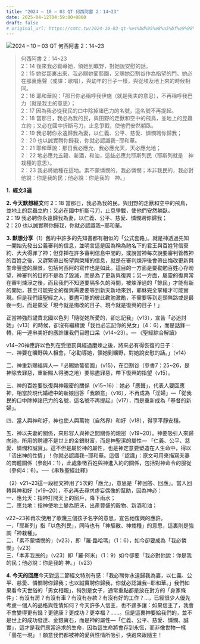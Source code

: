 ```yaml
---
title: "2024 – 10 – 03 QT 何西阿書 2：14~23"
date: 2025-04-12T04:59:00+0800
draft: false
# original_url: https://cmtc.tw/2024-10-03-qt-%e4%bd%95%e8%a5%bf%e9%98%bf%e6%9b%b8-2%ef%bc%9a1423
---
```


![2024 – 10 – 03 QT 何西阿書 2：14~23](/images/qt.jpg  "2024 – 10 – 03 QT 何西阿書 2：14~23")

> 何西阿書 2：14~23  
> 2：14 後來我必勸導她，領她到曠野，對她說安慰的話。  
> 2：15 她從那裏出來，我必賜她葡萄園，又賜她亞割谷作為指望的門。她必在那裏應聲（或譯：歌唱），與幼年的日子一樣，與從埃及地上來的時候相同。  
> 2：16 耶和華說：「那日你必稱呼我伊施（就是我夫的意思），不再稱呼我巴力（就是我主的意思）；  
> 2：17 因為我必從我民的口中除掉諸巴力的名號，這名號不再提起。  
> 2：18 當那日，我必為我的民，與田野的走獸和空中的飛鳥，並地上的昆蟲立約；又必在國中折斷弓刀，止息爭戰，使他們安然躺臥。  
> 2：19 我必聘你永遠歸我為妻，以仁義、公平、慈愛、憐憫聘你歸我；  
> 2：20 也以誠實聘你歸我，你就必認識我─耶和華。  
> 2：21 耶和華說：那日我必應允，我必應允天，天必應允地；  
> 2：22 地必應允五穀、新酒，和油，這些必應允耶斯列民（耶斯列就是　神栽種的意思）。  
> 2：23 我必將她種在這地。素不蒙憐憫的，我必憐憫；本非我民的，我必對他說：你是我的民；他必說：你是我的　神。」

**1.  經文3遍**

**2. 今天默想經文**何 2：18 當那日，我必為我的民，與田野的走獸和空中的飛鳥，並地上的昆蟲立約；又必在國中折斷弓刀，止息爭戰，使他們安然躺臥。  
2：19 我必聘你永遠歸我為妻，以仁義、公平、慈愛、憐憫聘你歸我；  
2：20 也以誠實聘你歸我，你就必認識我─耶和華。

**3. 默想分享**（1）舊約中許多的先知書都有相似的「公式套路」。就是神透過先知一開始先發出公義審判的信息，並明言這是因為稱為祂名下的君王與百姓背信棄約、大大得罪了神；但穿挿在許多審判信息中間的，或說當神每次說要審判管教神的百姓之後，又趕緊帶出盼望與榮耀的信息，就是在審判煉淨後會帶出悔改更新與生命豐盛的願景，包括何西阿的寫作也是如此。這目的一方面是要勸勉百姓心存盼望，神審判的目的不是為了毀滅，而是為了更新與復興；另一方面，屬靈的復興常在審判煉淨之後，而且我們不知道要隔多久的時間，被煉淨過的「餘民」才能有新的開始，甚至可能完全的復興需要要等到新天新地來到，耶穌完全掌權才可能實現。但是我們讀聖經之人，要盡可能的彼此勸勉激勵，不需要等到走頭無路或是最後一刻，而是領受「現今就是悔改的日子、現今就是復興的日子！」

正當神強烈譴責北國以色列「隨從她所愛的，卻忘記我」（v13），宣告「必追討她」（v13）的時候，卻沒有繼續說「我也必忘記你的兒女」（4：6），而是話鋒一轉，用一連串美好的應許讓我們目瞪口呆（v14~23）。— 《聖經綜合解讀》

v14~20神應許以色列在受懲罰與經過磨煉之後，將來必有得恢復的日子：  
一、神要在曠野與人相會，「必勸導她，領她到曠野，對她說安慰的話。」（v14）

二、神重新賜福與人—「必賜她葡萄園」（v15），在亞割谷（參書7：25~26，是神除去罪惡，重新賜人得勝之地）要除盡罪惡，帶下復興的指望（v15）。

三、神的百姓要恢復與神親密的關係（v15~16）：她必「應聲」，代表人要回應神，相當於現代婚禮中的新娘回答「我願意」（v16），不再成為「淫婦」—「從我民的口中除掉諸巴力的名號，這名號不再提起」（v17），而是重新成為「基督的新婦」。

四、當人與神和好，神也使人與萬物（自然界）和好（v18），得享平靜安穩。

五、神以夫妻的關係，來形容人與神之間關係的親密（v19~20）。神要吸引人來歸向祂，所用的聘禮不是世上的金銀財富，而是神聖潔的屬性— 「仁義、公平、慈愛、憐憫和誠實」。這不但是屬於神的屬性，也是神定意要塑造在人生命中，得以「活出神的性情」！你就必認識我─耶和華。這個「認識」：原文可用來描寫夫妻的肉體關係（參創4：1），此處象徵百姓與神進入約的關係，包括對神命令的服從（參何4：6）。──《串珠聖經註釋》

（2）v21~23這一段經文神用了5次的「應允」，意思是「神回答、回應」。當人回轉與神和好（v19~20），不必再去尋求虛妄偶像的幫助，因為神必：  
一、應允天：指神打開天上的窗戶，降下雨水；  
二、應允地：指神使地土變為肥沃，出產豐盛的穀物、新酒和油；

v22~23神再次使用了歌篾三個孩子名字的意思，宣告祂復興的應許。  
一、「耶斯列」指「以色列民」，同時也有「神驅散、神栽種」的意思，這裏則是強調「神栽種」。  
二、「素不蒙憐憫的」（v23），即「羅·路哈瑪」（1：6），如今卻要成為「我必憐憫」（v23）  
三、「本非我民的」（v23）即「羅·阿米」（1：9）如今卻要「我必對他說：你是我的民；他必說：你是我的 神。」（v23）

**4. 今天的回應**今天對這二節經文特別有感：「我必聘你永遠歸我為妻，以仁義、公平、慈愛、憐憫聘你歸我；也以誠實聘你歸我，你就必認識我─耶和華。」我們如果看今天世俗的「男女相親」，特別是女子，通常重點都是放在對方的「身家條件」：有沒有房？有沒有車？有沒有存款？有沒有好的工作？…，已經很少人優先考慮一個人的品格與性情如何？今天許多人信主，也不遑多讓：如果信主了，我會不會變得更有錢？更健康？更成功？更幸福？……。但是這裏神要給我們的，並不是世上的成功發達、金銀寶石，而是神的屬性—「仁義、公平、慈愛、憐憫、誠實」，這才是我們應當追求的生命，因為這生命將會存到永恆，而非像世物一樣「曇花一現」！願意我們都被神的愛與性情所吸引，快跑來跟隨主！